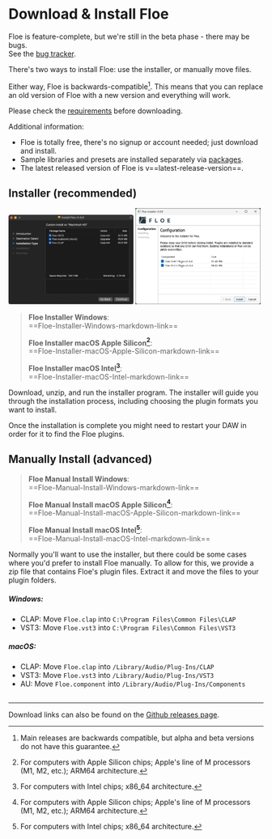 <!--
SPDX-FileCopyrightText: 2024 Sam Windell
SPDX-License-Identifier: GPL-3.0-or-later
-->


# Download & Install Floe

<div class="warning">
Floe is feature-complete, but we're still in the beta phase - there may be bugs.</br>
See the <a href="https://github.com/floe-audio/Floe/issues?q=is%3Aissue%20state%3Aopen%20type%3ABug%20milestone%3Av1.0.0">bug tracker</a>.
</div>

There's two ways to install Floe: use the installer, or manually move files. 

Either way, Floe is backwards-compatible[^pre-releases]. This means that you can replace an old version of Floe with a new version and everything will work.

Please check the [requirements](requirements.md) before downloading. 

Additional information:
- Floe is totally free, there's no signup or account needed; just download and install.
- Sample libraries and presets are installed separately via [packages](../packages/install-packages.md).
- The latest released version of Floe is v==latest-release-version==.

[^pre-releases]: Main releases are backwards compatible, but alpha and beta versions do not have this guarantee.

## Installer (recommended)

<img src="../images/installer-macos-gui.png" width="49%" style="display: inline;">
<img src="../images/installer-windows-gui.png" width="49%" style="display: inline;">


> **<i class="fa fa-windows"></i> Floe Installer Windows**:<br>==Floe-Installer-Windows-markdown-link==
> 
> **<i class="fa fa-apple"></i> Floe Installer macOS Apple Silicon[^mac-arm]**:<br>==Floe-Installer-macOS-Apple-Silicon-markdown-link==
> 
> **<i class="fa fa-apple"></i> Floe Installer macOS Intel[^mac-intel]**:<br>==Floe-Installer-macOS-Intel-markdown-link==

Download, unzip, and run the installer program. The installer will guide you through the installation process, including choosing the plugin formats you want to install. 

Once the installation is complete you might need to restart your DAW in order for it to find the Floe plugins.


## Manually Install (advanced)

> **<i class="fa fa-windows"></i> Floe Manual Install Windows**:<br>==Floe-Manual-Install-Windows-markdown-link==
> 
> **<i class="fa fa-apple"></i> Floe Manual Install macOS Apple Silicon[^mac-arm]**:<br>==Floe-Manual-Install-macOS-Apple-Silicon-markdown-link==
> 
> **<i class="fa fa-apple"></i> Floe Manual Install macOS Intel[^mac-intel]**:<br>==Floe-Manual-Install-macOS-Intel-markdown-link==


Normally you'll want to use the installer, but there could be some cases where you'd prefer to install Floe manually. To allow for this, we provide a zip file that contains Floe's plugin files. Extract it and move the files to your plugin folders.

##### Windows:
- CLAP: Move `Floe.clap` into `C:\Program Files\Common Files\CLAP`
- VST3: Move `Floe.vst3` into `C:\Program Files\Common Files\VST3`

##### macOS:
- CLAP: Move `Floe.clap` into `/Library/Audio/Plug-Ins/CLAP`
- VST3: Move `Floe.vst3` into `/Library/Audio/Plug-Ins/VST3`
- AU: Move `Floe.component` into `/Library/Audio/Plug-Ins/Components`

## 

---

Download links can also be found on the [Github releases page](https://github.com/floe-audio/Floe/releases/latest).

[^mac-arm]: For computers with Apple Silicon chips; Apple's line of M processors (M1, M2, etc.); ARM64 architecture.
[^mac-intel]: For computers with Intel chips; x86_64 architecture.
